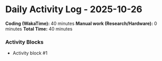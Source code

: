 # Daily Activity Log - 2025-10-26

**Coding (WakaTime):** 40 minutes
**Manual work (Research/Hardware):** 0 minutes
**Total Time:** 40 minutes

### Activity Blocks
- Activity block #1
